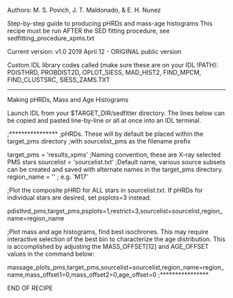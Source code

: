 Authors: M. S. Povich, J. T. Maldonado, & E. H. Nunez

Step-by-step guide to producing pHRDs and mass-age histograms
This recipe must be run AFTER the SED fitting procedure, see
sedfitting_procedure_xpms.txt 

Current version:
v1.0 2019 April 12 - ORIGINAL public version

Custom IDL library codes called (make sure these are on your IDL
!PATH):
PDISTHRD, PROBDIST2D, OPLOT_SIESS, MAD_HIST2, FIND_MPCM, FIND_CLUSTSRC, SIESS_ZAMS.TXT

------------------------------------------------------------------------------------------------------------

Making pHRDs, Mass and Age Histograms

   Launch IDL from your $TARGET_DIR/sedfitter directory. The lines below can be copied and pasted line-by-line or all at once into an IDL terminal.
	
;****************
;pHRDs. These will by default be placed within the target_pms directory
;with sourcelist_pms as the filename prefix

  target_pms = 'results_xpms'  ;Naming convention, these are X-ray selected PMS stars
  sourcelist = 'sourcelist.txt' ;Default name, various source subsets can be created and saved with alternate names in the target_pms directory.
  region_name = '<enter short target name>' ; e.g. 'M17'

;Plot the composite pHRD for ALL stars in sourcelist.txt. If pHRDs for individual stars are desired, set psplots=3 instead.

  pdisthrd_pms,target_pms,psplots=1,restrict=3,sourcelist=sourcelist,region_name=region_name

;Plot mass and age histograms, find best isochrones. This may require interactive selection of the best bin to characterize the age distribution. This is accomplished by adjusting the MASS_OFFSET[12] and AGE_OFFSET values in the command below:

  massage_plots_pms,target_pms,sourcelist=sourcelist,region_name=region_name,mass_offset1=0,mass_offset2=0,age_offset=0
;****************


END OF RECIPE

